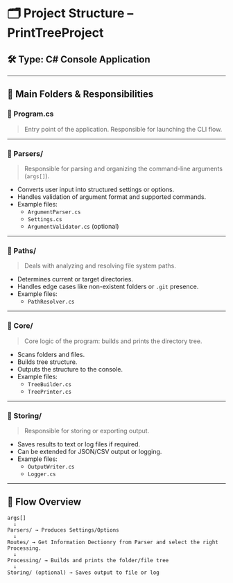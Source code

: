 ﻿# 🗂️ Project Structure – PrintTreeProject

## 🛠️ Type: C# Console Application

---

## 📁 Main Folders & Responsibilities

### 📄 Program.cs  
> Entry point of the application. Responsible for launching the CLI flow.

---

### 📁 Parsers/  
> Responsible for parsing and organizing the command-line arguments (`args[]`).

- Converts user input into structured settings or options.
- Handles validation of argument format and supported commands.
- Example files:
  - `ArgumentParser.cs`
  - `Settings.cs`
  - `ArgumentValidator.cs` (optional)

---

### 📁 Paths/  
> Deals with analyzing and resolving file system paths.

- Determines current or target directories.
- Handles edge cases like non-existent folders or `.git` presence.
- Example files:
  - `PathResolver.cs`

---

### 📁 Core/  
> Core logic of the program: builds and prints the directory tree.

- Scans folders and files.
- Builds tree structure.
- Outputs the structure to the console.
- Example files:
  - `TreeBuilder.cs`
  - `TreePrinter.cs`

---

### 📁 Storing/  
> Responsible for storing or exporting output.

- Saves results to text or log files if required.
- Can be extended for JSON/CSV output or logging.
- Example files:
  - `OutputWriter.cs`
  - `Logger.cs`

---

## 🧭 Flow Overview

```text
args[] 
  ↓
Parsers/ → Produces Settings/Options
  ↓
Routes/ → Get Information Dectionry from Parser and select the right Processing.
  ↓
Processing/ → Builds and prints the folder/file tree
  ↓
Storing/ (optional) → Saves output to file or log
